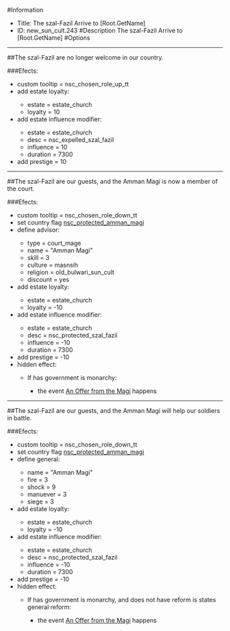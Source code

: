#Information
 - Title: The szal-Fazil Arrive to [Root.GetName]
 - ID: new_sun_cult.243
#Description
The szal-Fazil Arrive to [Root.GetName]
#Options

___
##The szal-Fazil are no longer welcome in our country.

###Efects:<ul><li>custom tooltip = nsc_chosen_role_up_tt</li><li>add estate loyalty:</li><ul><li>estate = estate_church</li><li>loyalty = 10</li></ul><li>add estate influence modifier:</li><ul><li>estate = estate_church</li><li>desc = nsc_expelled_szal_fazil</li><li>influence = 10</li><li>duration = 7300</li></ul><li>add prestige = 10</li></ul>

___
##The szal-Fazil are our guests, and the Amman Magi is now a member of the court.

###Efects:<ul><li>custom tooltip = nsc_chosen_role_down_tt</li><li>set country flag [nsc_protected_amman_magi](../flags/nsc_protected_amman_magi.md)</li><li>define advisor:</li><ul><li>type = court_mage</li><li>name = "Amman Magi"</li><li>skill = 3</li><li>culture = masnsih</li><li>religion = old_bulwari_sun_cult</li><li>discount = yes</li></ul><li>add estate loyalty:</li><ul><li>estate = estate_church</li><li>loyalty = -10</li></ul><li>add estate influence modifier:</li><ul><li>estate = estate_church</li><li>desc = nsc_protected_szal_fazil</li><li>influence = -10</li><li>duration = 7300</li></ul><li>add prestige = -10</li><li>hidden effect:</li><ul><li>If has government is monarchy:</li><ul><li>the event [An Offer from the Magi](../events/an_offer_from_the_magi.md) happens</li></ul></ul></ul>

___
##The szal-Fazil are our guests, and the Amman Magi will help our soldiers in battle.

###Efects:<ul><li>custom tooltip = nsc_chosen_role_down_tt</li><li>set country flag [nsc_protected_amman_magi](../flags/nsc_protected_amman_magi.md)</li><li>define general:</li><ul><li>name = "Amman Magi"</li><li>fire = 3</li><li>shock = 9</li><li>manuever = 3</li><li>siege = 3</li></ul><li>add estate loyalty:</li><ul><li>estate = estate_church</li><li>loyalty = -10</li></ul><li>add estate influence modifier:</li><ul><li>estate = estate_church</li><li>desc = nsc_protected_szal_fazil</li><li>influence = -10</li><li>duration = 7300</li></ul><li>add prestige = -10</li><li>hidden effect:</li><ul><li>If has government is monarchy, and does not have reform is states general reform:</li><ul><li>the event [An Offer from the Magi](../events/an_offer_from_the_magi.md) happens</li></ul></ul></ul>
